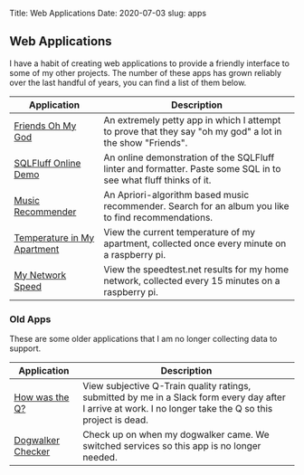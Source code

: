 Title: Web Applications
Date: 2020-07-03
slug: apps

## Web Applications

I have a habit of creating web applications to provide a friendly interface to some of my other projects. The number of these apps has grown reliably over the last handful of years, you can find a list of them below.

| Application                                                                    | Description                                                                                                     |
| ------------------------------------------------------------------------------ | --------------------------------------------------------------------------------------------------------------- |
| [Friends Oh My God](https://friends-omg.herokuapp.com/)                        | An extremely petty app in which I attempt to prove that they say "oh my god" a lot in the show "Friends".       |
| [SQLFluff Online Demo](https://sqlfluff-online.herokuapp.com/)                 | An online demonstration of the SQLFluff linter and formatter. Paste some SQL in to see what fluff thinks of it. |
| [Music Recommender](https://nolans-recommender.herokuapp.com/)                 | An Apriori-algorithm based music recommender. Search for an album you like to find recommendations.             |
| [Temperature in My Apartment](https://temp-in-nolans-apartment.herokuapp.com/) | View the current temperature of my apartment, collected once every minute on a raspberry pi.                    |
| [My Network Speed](https://nolans-network-speed.herokuapp.com/)                | View the speedtest.net results for my home network, collected every 15 minutes on a raspberry pi.               |

### Old Apps

These are some older applications that I am no longer collecting data to support.

| Application                                                   | Description                                                                                                                                                |
| ------------------------------------------------------------- | ---------------------------------------------------------------------------------------------------------------------------------------------------------- |
| [How was the Q?](https://how-was-the-q.herokuapp.com/)        | View subjective Q-Train quality ratings, submitted by me in a Slack form every day after I arrive at work. I no longer take the Q so this project is dead. |
| [Dogwalker Checker](https://dogwalker-checker.herokuapp.com/) | Check up on when my dogwalker came. We switched services so this app is no longer needed.                                                                  |




